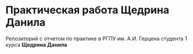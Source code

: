 # Практическая работа Щедрина Данила
Репозиторий с отчетом по практике в РГПУ им. А.И. Герцена студента 1 курса **Щедрина Данила**
